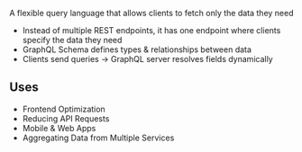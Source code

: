 A flexible query language that allows clients to fetch only the data they need
- Instead of multiple REST endpoints, it has one endpoint where clients specify the data they need
- GraphQL Schema defines types & relationships between data
- Clients send queries -> GraphQL server resolves fields dynamically
## Uses

- Frontend Optimization
- Reducing API Requests
- Mobile & Web Apps
- Aggregating Data from Multiple Services